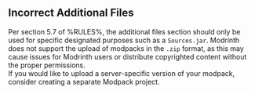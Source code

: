 ## Incorrect Additional Files

Per section 5.7 of %RULES%, the additional files section should only be used for specific designated purposes such as a `Sources.jar`.
Modrinth does not support the upload of modpacks in the `.zip` format, as this may cause issues for Modrinth users or distribute copyrighted content without the proper permissions.  
If you would like to upload a server-specific version of your modpack, consider creating a separate Modpack project.
